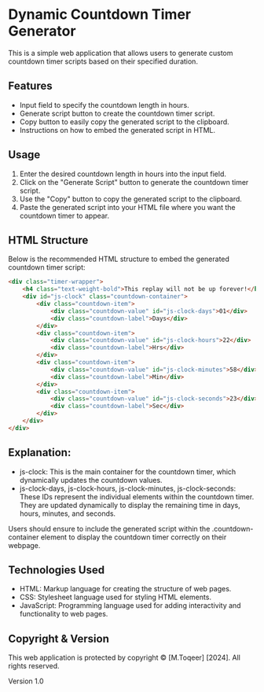 # Dynamic Countdown Timer Generator


This is a simple web application that allows users to generate custom countdown timer scripts based on their specified duration.

## Features

- Input field to specify the countdown length in hours.
- Generate script button to create the countdown timer script.
- Copy button to easily copy the generated script to the clipboard.
- Instructions on how to embed the generated script in HTML.

## Usage

1. Enter the desired countdown length in hours into the input field.
2. Click on the "Generate Script" button to generate the countdown timer script.
3. Use the "Copy" button to copy the generated script to the clipboard.
4. Paste the generated script into your HTML file where you want the countdown timer to appear.

## HTML Structure

Below is the recommended HTML structure to embed the generated countdown timer script:

```html
<div class="timer-wrapper">
    <h4 class="text-weight-bold">This replay will not be up forever!</h4>
    <div id="js-clock" class="countdown-container">
        <div class="countdown-item">
            <div class="countdown-value" id="js-clock-days">01</div>
            <div class="countdown-label">Days</div>
        </div>
        <div class="countdown-item">
            <div class="countdown-value" id="js-clock-hours">22</div>
            <div class="countdown-label">Hrs</div>
        </div>
        <div class="countdown-item">
            <div class="countdown-value" id="js-clock-minutes">58</div>
            <div class="countdown-label">Min</div>
        </div>
        <div class="countdown-item">
            <div class="countdown-value" id="js-clock-seconds">23</div>
            <div class="countdown-label">Sec</div>
        </div>
    </div>
</div>
```
## Explanation:

- js-clock: This is the main container for the countdown timer, which dynamically updates the countdown values.
- js-clock-days, js-clock-hours, js-clock-minutes, js-clock-seconds: These IDs represent the individual elements within the countdown timer. They are updated dynamically to display the remaining time in days, hours, minutes, and seconds.

Users should ensure to include the generated script within the .countdown-container element to display the countdown timer correctly on their webpage.

## Technologies Used
- HTML: Markup language for creating the structure of web pages.
- CSS: Stylesheet language used for styling HTML elements.
- JavaScript: Programming language used for adding interactivity and functionality to web pages.

## Copyright & Version

This web application is protected by copyright © [M.Toqeer] [2024]. All rights reserved.

Version 1.0